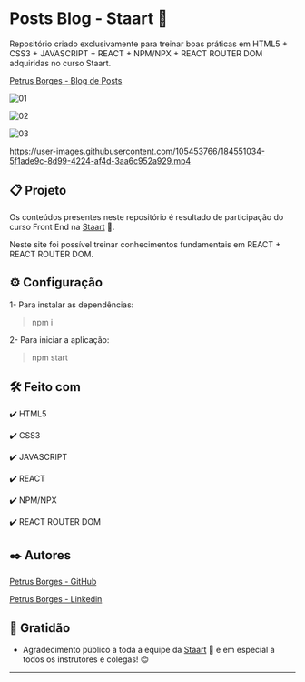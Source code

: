 # Posts Blog - Staart 🤘

Repositório criado exclusivamente para treinar boas práticas em HTML5 + CSS3 + JAVASCRIPT + REACT + NPM/NPX + REACT ROUTER DOM adquiridas no curso Staart.

[Petrus Borges - Blog de Posts](https://blog-posts-staart.vercel.app)

![01](https://user-images.githubusercontent.com/105453766/183299285-c78b23d7-6e6e-4d2f-9baa-6851ad35f9e2.jpg)

![02](https://user-images.githubusercontent.com/105453766/183299288-a6263a50-06ce-46be-bf6e-5ab1ad3d2f3c.jpg)

![03](https://user-images.githubusercontent.com/105453766/183299293-f2828732-24fa-48a2-b600-8e53eb658250.jpg)



https://user-images.githubusercontent.com/105453766/184551034-5f1ade9c-8d99-4224-af4d-3aa6c952a929.mp4

## 📋 Projeto

Os conteúdos presentes neste repositório é resultado de participação do curso Front End na [Staart](https://staart.com/?pmp=STR-VEX-GG-SRC-BABT-20220615-PAG-T0001-AS-597322838783&utm_source=googleads&utm_campaign=T0001&utm_medium=pesquisa&utm_content=venda&utm_term=STR-VEX-GG-SRC-BABT-20220615-PAG-T0001-AS-597322838783&gclid=Cj0KCQjwxb2XBhDBARIsAOjDZ35deL7dtbGxIjFFaEvdeNljPKfWLLbPmWBTBH5YrfWQ0of6UufR58gaAs2WEALw_wcB) 🤘.

Neste site foi possível treinar conhecimentos fundamentais em REACT + REACT ROUTER DOM.

## ⚙ Configuração

1- Para instalar as dependências:

> npm i

2- Para iniciar a aplicação:

> npm start

## 🛠️ Feito com

✔️ HTML5

✔️ CSS3

✔️ JAVASCRIPT

✔️ REACT

✔️ NPM/NPX

✔️ REACT ROUTER DOM

## ✒️ Autores

[Petrus Borges - GitHub](https://github.com/PetrusBorges)

[Petrus Borges - Linkedin](https://www.linkedin.com/in/petrusborgesmachado/)

## 🎁 Gratidão

- Agradecimento público a toda a equipe da [Staart](https://staart.com/?pmp=STR-VEX-GG-SRC-BABT-20220615-PAG-T0001-AS-597322838783&utm_source=googleads&utm_campaign=T0001&utm_medium=pesquisa&utm_content=venda&utm_term=STR-VEX-GG-SRC-BABT-20220615-PAG-T0001-AS-597322838783&gclid=Cj0KCQjwxb2XBhDBARIsAOjDZ35deL7dtbGxIjFFaEvdeNljPKfWLLbPmWBTBH5YrfWQ0of6UufR58gaAs2WEALw_wcB) 🤘 e em especial a todos os instrutores e colegas! 😊

---

